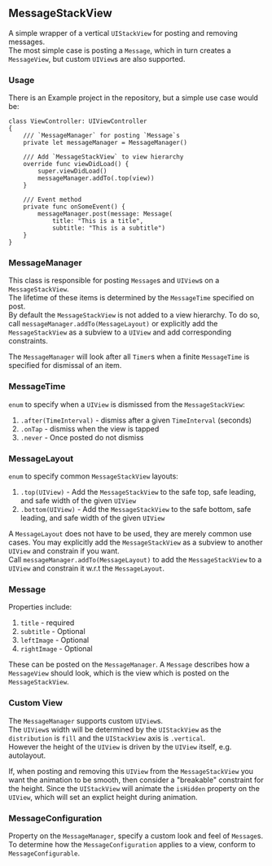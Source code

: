 ## MessageStackView

A simple wrapper of a vertical `UIStackView` for posting and removing messages.  
The most simple case is posting a `Message`, which in turn creates a `MessageView`, but custom `UIView`s are also supported.

### Usage

There is an Example project in the repository, but a simple use case would be:  

    class ViewController: UIViewController  
    {  
        /// `MessageManager` for posting `Message`s  
        private let messageManager = MessageManager() 
        
        /// Add `MessageStackView` to view hierarchy
        override func viewDidLoad() {
            super.viewDidLoad()
            messageManager.addTo(.top(view))
        }

        /// Event method  
        private func onSomeEvent() {  
            messageManager.post(message: Message(  
                title: "This is a title",  
                subtitle: "This is a subtitle")  
        }  
    }

### MessageManager

This class is responsible for posting `Message`s and `UIView`s on a `MessageStackView`.  
The lifetime of these items is determined by the `MessageTime` specified on post.  
By default the `MessageStackView` is not added to a view hierarchy. To do so, call `messageManager.addTo(MessageLayout)` or explicitly add the `MessageStackView` as a subview to a `UIView` and add corresponding constraints.  

The `MessageManager` will look after all `Timer`s when a finite `MessageTime` is specified for dismissal of an item.

### MessageTime

`enum` to specify when a `UIView` is dismissed from the `MessageStackView`:  
1. `.after(TimeInterval)` - dismiss after a given `TimeInterval` (seconds)  
2. `.onTap` - dismiss when the view is tapped 
3. `.never` - Once posted do not dismiss  

### MessageLayout

`enum` to specify common `MessageStackView` layouts:  
1. `.top(UIView)` - Add the `MessageStackView` to the safe top, safe leading, and safe width of the given `UIView`  
2. `.bottom(UIView)` - Add the `MessageStackView` to the safe bottom, safe leading, and safe width of the given `UIView`  

A `MessageLayout` does not have to be used, they are merely common use cases. You may explicitly add the `MessageStackView` as a subview to another `UIView` and constrain if you want.  
Call `messageManager.addTo(MessageLayout)` to add the `MessageStackView` to a `UIView` and constrain it w.r.t the `MessageLayout`.

### Message

Properties include:  
1. `title` -  required  
2. `subtitle` -  Optional  
3. `leftImage` - Optional  
3. `rightImage` - Optional  

These can be posted on the `MessageManager`.
A `Message` describes how a `MessageView` should look, which is the view which is posted on the `MessageStackView`.

### Custom View

The `MessageManager` supports custom `UIView`s.  
The `UIView`s width will be determined by the `UIStackView` as the `distribution` is `fill` and the `UIStackView` axis is `.vertical`.  
However the height of the `UIView` is driven by the `UIView` itself, e.g. autolayout.  
  
If, when posting and removing this `UIView` from the `MessageStackView` you want the animation to be smooth, then consider a "breakable" constraint for the height. Since the `UIStackView` will animate the `isHidden` property on the `UIView`, which will set an explict height during animation.

### MessageConfiguration

Property on the `MessageManager`, specify a custom look and feel of  `Message`s.  
To determine how the `MessageConfiguration` applies to a view, conform to `MessageConfigurable`.

